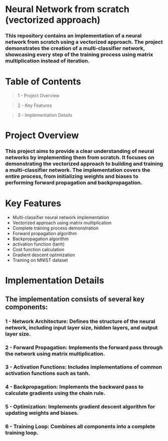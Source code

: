 # Neural Network from scratch (vectorized approach)
### This repository contains an implementation of a neural network from scratch using a vectorized approach. The project demonstrates the creation of a multi-classifier network, showcasing every step of the training process using matrix multiplication instead of iteration.

# Table of Contents
>1 - Project Overview

>2 - Key Features

> 3 - Implementation Details 

# Project Overview
### This project aims to provide a clear understanding of neural networks by implementing them from scratch. It focuses on demonstrating the vectorized approach to building and training a multi-classifier network. The implementation covers the entire process, from initializing weights and biases to performing forward propagation and backpropagation.

# Key Features
- Multi-classifier neural network implementation
- Vectorized approach using matrix multiplication
- Complete training process demonstration
- Forward propagation algorithm
- Backpropagation algorithm
- activation function (tanh)
- Cost function calculation
- Gradient descent optimization
- Training on MNIST dataset

# Implementation Details
## The implementation consists of several key components:
### 1 - Network Architecture: Defines the structure of the neural network, including input layer size, hidden layers, and output layer size.

### 2 - Forward Propagation: Implements the forward pass through the network using matrix multiplication.

### 3 - Activation Functions: Includes implementations of common activation functions such as tanh.

### 4 - Backpropagation: Implements the backward pass to calculate gradients using the chain rule.

### 5 - Optimization: Implements gradient descent algorithm for updating weights and biases.

### 6 - Training Loop: Combines all components into a complete training loop.
